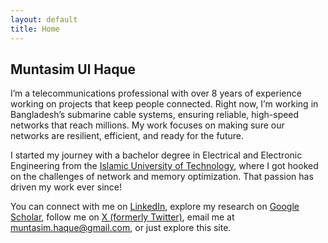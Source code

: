 ```yaml
---
layout: default
title: Home
---
```


<section id="home">
    <h1>Muntasim Ul Haque</h1>
    <p>I’m a telecommunications professional with over 8 years of experience working on projects that keep people connected. Right now, I’m working in Bangladesh’s submarine cable systems, ensuring reliable, high-speed networks that reach millions. My work focuses on making sure our networks are resilient, efficient, and ready for the future.</p>
    <p>I started my journey with a bachelor degree in Electrical and Electronic Engineering from the <a href="https://www.iutoic-dhaka.edu/" target="_blank">Islamic University of Technology</a>, where I got hooked on the challenges of network and memory optimization. That passion has driven my work ever since!</p>
    <p>You can connect with me on <a href="https://www.linkedin.com/in/muntasimulhaque/" target="_blank">LinkedIn</a>, explore my research on <a href="https://scholar.google.com/citations?hl=en&user=qsD8a0MAAAAJ&view_op=list_works&sortby=pubdate" target="_blank">Google Scholar</a>, follow me on <a href="https://x.com/muntasimulhaque" target="_blank">X (formerly Twitter)</a>, email me at <a href="mailto:muntasim.haque@gmail.com">muntasim.haque@gmail.com</a>, or just explore this site.</p>
</section>
